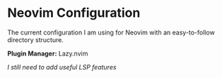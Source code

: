 # Neovim Configuration
The current configuration I am using for Neovim with an easy-to-follow directory structure.

**Plugin Manager:** Lazy.nvim

*I still need to add useful LSP features*
